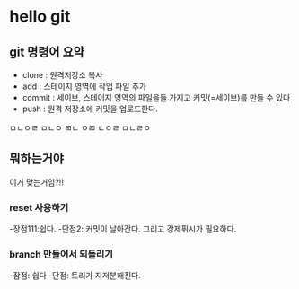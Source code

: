 # hello git

## git 명령어 요약

- clone : 원격저장소 복사
- add : 스테이지 영역에 작업 파일 추가
- commit : 세이브, 스테이지 영역의 파일을들 가지고 커밋(=세이브)를 만들 수 있다
- push : 원격 저장소에 커밋을 업로드한다.

ㅁㄴㅇㄹ
ㅁㄴㅇ
ㄻㄴ
ㅇㄻ
ㄴㅇㄹ
ㅁㄴㄹㅇ

## 뭐하는거야

이거 맞는거임?!!

### reset 사용하기

-장점111:쉽다. -단점2: 커밋이 날아간다. 그리고 강제퓌시가 필요하다.

### branch 만들어서 되돌리기

-잠점: 쉽다 -단점: 트리가 지저분해진다.
